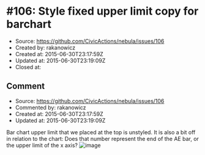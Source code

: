# #106: Style fixed upper limit copy for barchart

* Source: https://github.com/CivicActions/nebula/issues/106
* Created by: rakanowicz
* Created at: 2015-06-30T23:17:59Z
* Updated at: 2015-06-30T23:19:09Z
* Closed at: 


## Comment

* Source: https://github.com/CivicActions/nebula/issues/106
* Commented by: rakanowicz
* Created at: 2015-06-30T23:17:59Z
* Updated at: 2015-06-30T23:19:09Z

Bar chart upper limit that we placed at the top is unstyled. It is also a bit off in relation to the chart: Does that number represent the end of the AE bar, or the upper limit of the x axis? 
![image](https://cloud.githubusercontent.com/assets/12954654/8444247/b6a52030-1f5c-11e5-88a2-a2064926dea7.png)



